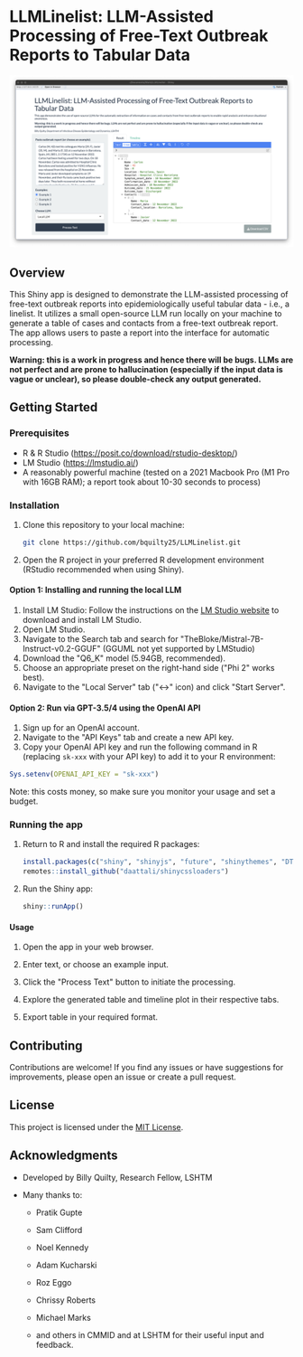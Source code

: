 # LLMLinelist: LLM-Assisted Processing of Free-Text Outbreak Reports to Tabular Data

![A screenshot of the app](screenshot.png)

## Overview

This Shiny app is designed to demonstrate the LLM-assisted processing of free-text outbreak reports into epidemiologically useful tabular data - i.e., a linelist. It utilizes a small open-source LLM run locally on your machine to generate a table of cases and contacts from a free-text outbreak report. The app allows users to paste a report into the interface for automatic processing.

**Warning: this is a work in progress and hence there will be bugs. LLMs are not perfect and are prone to hallucination (especially if the input data is vague or unclear), so please double-check any output generated.**

## Getting Started

### Prerequisites

-   R & R Studio (<https://posit.co/download/rstudio-desktop/>)
-   LM Studio (<https://lmstudio.ai/>)
-   A reasonably powerful machine (tested on a 2021 Macbook Pro (M1 Pro with 16GB RAM); a report took about 10-30 seconds to process)

### Installation

1.  Clone this repository to your local machine:

    ``` bash
    git clone https://github.com/bquilty25/LLMLinelist.git
    ```

2.  Open the R project in your preferred R development environment (RStudio recommended when using Shiny).

#### Option 1: Installing and running the local LLM

1. Install LM Studio: Follow the instructions on the [LM Studio website](<https://lmstudio.ai/>) to download and install LM Studio.
2.  Open LM Studio.
3.  Navigate to the Search tab and search for "TheBloke/Mistral-7B-Instruct-v0.2-GGUF" (GGUML not yet supported by LMStudio)
4.  Download the "Q6_K" model (5.94GB, recommended).
5.  Choose an appropriate preset on the right-hand side ("Phi 2" works best).
6.  Navigate to the "Local Server" tab ("\<-\>" icon) and click "Start Server".

#### Option 2: Run via GPT-3.5/4 using the OpenAI API

1. Sign up for an OpenAI account.
2. Navigate to the "API Keys" tab and create a new API key.
3. Copy your OpenAI API key and run the following command in R (replacing `sk-xxx` with your API key) to add it to your R environment:

``` r
Sys.setenv(OPENAI_API_KEY = "sk-xxx")
```

Note: this costs money, so make sure you monitor your usage and set a budget.

### Running the app

1.  Return to R and install the required R packages:

    ```r 
    install.packages(c("shiny", "shinyjs", "future", "shinythemes", "DT", "tidyverse", "ggpubr", "remotes"))
    remotes::install_github("daattali/shinycssloaders")
    ```

2.  Run the Shiny app:

    ``` r
    shiny::runApp()
    ```

#### Usage

1.  Open the app in your web browser.

2.  Enter text, or choose an example input.

3.  Click the "Process Text" button to initiate the processing.

4.  Explore the generated table and timeline plot in their respective tabs.

5.  Export table in your required format.

## Contributing

Contributions are welcome! If you find any issues or have suggestions for improvements, please open an issue or create a pull request.

## License

This project is licensed under the [MIT License](LICENSE).

## Acknowledgments

-   Developed by Billy Quilty, Research Fellow, LSHTM

-   Many thanks to:

    -   Pratik Gupte

    -   Sam Clifford

    -   Noel Kennedy

    -   Adam Kucharski

    -   Roz Eggo

    -   Chrissy Roberts

    -   Michael Marks

    -   and others in CMMID and at LSHTM for their useful input and feedback.
